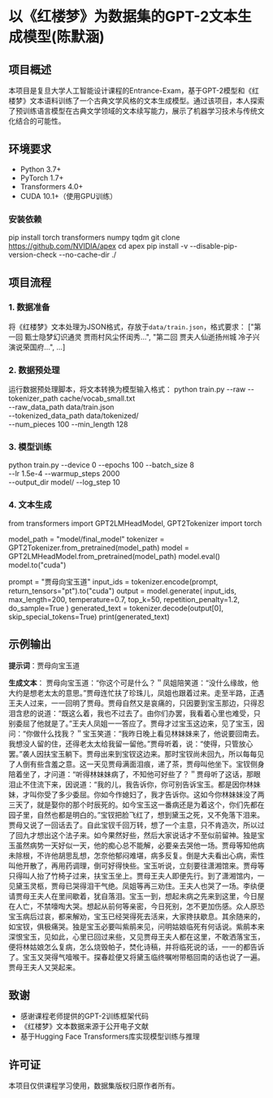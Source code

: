 # 以《红楼梦》为数据集的GPT-2文本生成模型(陈默涵)

## 项目概述
本项目是复旦大学人工智能设计课程的Entrance-Exam，基于GPT-2模型和《红楼梦》文本语料训练了一个古典文学风格的文本生成模型。通过该项目，本人探索了预训练语言模型在古典文学领域的文本续写能力，展示了机器学习技术与传统文化结合的可能性。

## 环境要求
- Python 3.7+
- PyTorch 1.7+
- Transformers 4.0+
- CUDA 10.1+（使用GPU训练）

### 安装依赖
pip install torch transformers numpy tqdm
git clone https://github.com/NVIDIA/apex
cd apex
pip install -v --disable-pip-version-check --no-cache-dir ./

## 项目流程

### 1. 数据准备
将《红楼梦》文本处理为JSON格式，存放于`data/train.json`，格式要求：
["第一回 甄士隐梦幻识通灵 贾雨村风尘怀闺秀...", "第二回 贾夫人仙逝扬州城 冷子兴演说荣国府...", ...]

### 2. 数据预处理
运行数据预处理脚本，将文本转换为模型输入格式：
python train.py --raw --tokenizer_path cache/vocab_small.txt \
                --raw_data_path data/train.json \
                --tokenized_data_path data/tokenized/ \
                --num_pieces 100 --min_length 128

### 3. 模型训练
python train.py --device 0 --epochs 100 --batch_size 8 \
                --lr 1.5e-4 --warmup_steps 2000 \
                --output_dir model/ --log_step 10

### 4. 文本生成
from transformers import GPT2LMHeadModel, GPT2Tokenizer
import torch

model_path = "model/final_model"
tokenizer = GPT2Tokenizer.from_pretrained(model_path)
model = GPT2LMHeadModel.from_pretrained(model_path)
model.eval()
model.to("cuda")

prompt = "贾母向宝玉道"
input_ids = tokenizer.encode(prompt, return_tensors="pt").to("cuda")
output = model.generate(
    input_ids,
    max_length=200,
    temperature=0.7,
    top_k=50,
    repetition_penalty=1.2,
    do_sample=True
)
generated_text = tokenizer.decode(output[0], skip_special_tokens=True)
print(generated_text)

## 示例输出
**提示词**：贾母向宝玉道

**生成文本**：
贾母向宝玉道：“你这个可是什么？＂凤姐陪笑道：“没什么缘故，他大约是想老太太的意思。”贾母连忙扶了珍珠儿，凤姐也跟着过来。走至半路，正遇王夫人过来，一一回明了贾母。贾母自然又是哀痛的，只因要到宝玉那边，只得忍泪含悲的说道：“既这么着，我也不过去了。由你们办罢，我看着心里也难受，只别委屈了他就是了。”王夫人凤姐一一答应了。贾母才过宝玉这边来，见了宝玉，因问：“你做什么找我？＂宝玉笑道：“我昨日晚上看见林妹妹来了，他说要回南去。我想没人留的住，还得老太太给我留一留他。”贾母听着，说：“使得，只管放心罢。”袭人因扶宝玉躺下。贾母出来到宝钗这边来。那时宝钗尚未回九，所以每每见了人倒有些含羞之意。这一天见贾母满面泪痕，递了茶，贾母叫他坐下。宝钗侧身陪着坐了，才问道：“听得林妹妹病了，不知他可好些了？＂贾母听了这话，那眼泪止不住流下来，因说道：“我的儿，我告诉你，你可别告诉宝玉。都是因你林妹妹，才叫你受了多少委屈。你如今作媳妇了，我才告诉你。这如今你林妹妹没了两三天了，就是娶你的那个时辰死的。如今宝玉这一番病还是为着这个，你们先都在园子里，自然也都是明白的。”宝钗把脸飞红了，想到黛玉之死，又不免落下泪来。贾母又说了一回话去了。自此宝钗千回万转，想了一个主意，只不肯造次，所以过了回九才想出这个法子来。如今果然好些，然后大家说话才不至似前留神。独是宝玉虽然病势一天好似一天，他的痴心总不能解，必要亲去哭他一场。贾母等知他病未除根，不许他胡思乱想，怎奈他郁闷难堪，病多反复。倒是大夫看出心病，索性叫他开散了，再用药调理，倒可好得快些。宝玉听说，立刻要往潇湘馆来。贾母等只得叫人抬了竹椅子过来，扶宝玉坐上。贾母王夫人即便先行。到了潇湘馆内，一见黛玉灵柩，贾母已哭得泪干气绝。凤姐等再三劝住。王夫人也哭了一场。李纨便请贾母王夫人在里间歇着，犹自落泪。宝玉一到，想起未病之先来到这里，今日屋在人亡，不禁嚎啕大哭。想起从前何等亲密，今日死别，怎不更加伤感。众人原恐宝玉病后过哀，都来解劝，宝玉已经哭得死去活来，大家搀扶歇息。其余随来的，如宝钗，俱极痛哭。独是宝玉必要叫紫鹃来见，问明姑娘临死有何话说。紫鹃本来深恨宝玉，见如此，心里已回过来些，又见贾母王夫人都在这里，不敢洒落宝玉，便将林姑娘怎么复病，怎么烧毁帕子，焚化诗稿，并将临死说的话，一一的都告诉了。宝玉又哭得气噎喉干。探春趁便又将黛玉临终嘱咐带柩回南的话也说了一遍。贾母王夫人又哭起来。


## 致谢
- 感谢课程老师提供的GPT-2训练框架代码
- 《红楼梦》文本数据来源于公开电子文献
- 基于Hugging Face Transformers库实现模型训练与推理

## 许可证
本项目仅供课程学习使用，数据集版权归原作者所有。
